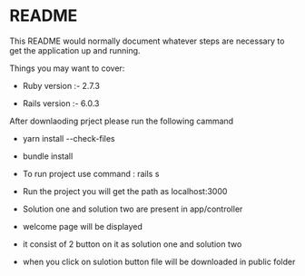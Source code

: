 # README

This README would normally document whatever steps are necessary to get the
application up and running.

Things you may want to cover:

* Ruby version :- 2.7.3

* Rails version :- 6.0.3


After downlaoding prject please run the following cammand
 
   * yarn install --check-files
   * bundle install
* To run project use command : rails s
* Run the project you will get the path as localhost:3000 

* Solution one and solution two are present in app/controller

* welcome page will be displayed 
* it consist of 2 button on it as solution one and solution two 

* when you click on sulotion button file will be downloaded in public folder
